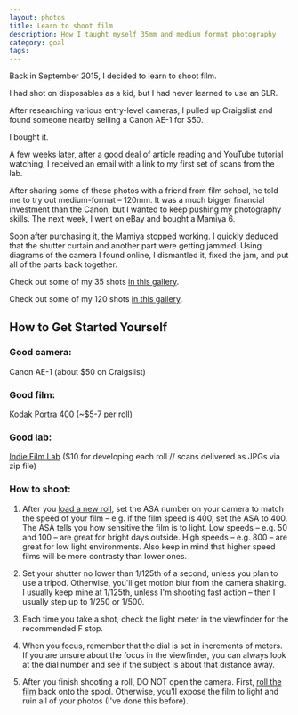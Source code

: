 ```yaml
---
layout: photos
title: Learn to shoot film
description: How I taught myself 35mm and medium format photography
category: goal
tags:
---
```


Back in September 2015, I decided to learn to shoot film.

I had shot on disposables as a kid, but I had never learned to use an SLR.

After researching various entry-level cameras, I pulled up Craigslist and found someone nearby selling a Canon AE-1 for $50. 

I bought it.

A few weeks later, after a good deal of article reading and YouTube tutorial watching, I received an email with a link to my first set of scans from the lab.

After sharing some of these photos with a friend from film school, he told me to try out medium-format – 120mm. It was a much bigger financial investment than the Canon, but I wanted to keep pushing my photography skills. The next week, I went on eBay and bought a Mamiya 6.

Soon after purchasing it, the Mamiya stopped working. I quickly deduced that the shutter curtain and another part were getting jammed. Using diagrams of the camera I found online, I dismantled it, fixed the jam, and put all of the parts back together.

Check out some of my 35 shots <a href="/photos/2017/07/24/35.html">in this gallery</a>.

Check out some of my 120 shots <a href="/photos/2017/07/24/120.html">in this gallery</a>.

## How to Get Started Yourself

### Good camera: 
Canon AE-1 (about $50 on Craigslist)

### Good film: 
<a href="https://www.adorama.com/kkp40036pp.html?gclid=CMeO6o2N4NECFQKHswodaaMGrw">Kodak Portra 400</a> (~$5-7 per roll)

### Good lab:
<a href="http://indiefilmlab.com/">Indie Film Lab</a> ($10 for developing each roll // scans delivered as JPGs via zip file)

### How to shoot:

1. After you <a href="https://www.youtube.com/watch?v=Q4NIiXb6dQ4">load a new roll</a>, set the ASA number on your camera to match the speed of your film – e.g. if the film speed is 400, set the ASA to 400. The ASA tells you how sensitive the film is to light. Low speeds – e.g. 50 and 100 – are great for bright days outside. High speeds – e.g. 800 – are great for low light environments. Also keep in mind that higher speed films will be more contrasty than lower ones.

2. Set your shutter no lower than 1/125th of a second, unless you plan to use a tripod. Otherwise, you'll get motion blur from the camera shaking. I usually keep mine at 1/125th, unless I'm shooting fast action – then I usually step up to 1/250 or 1/500.

3. Each time you take a shot, check the light meter in the viewfinder for the recommended F stop.

4. When you focus, remember that the dial is set in increments of meters. If you are unsure about the focus in the viewfinder, you can always look at the dial number and see if the subject is about that distance away.

5. After you finish shooting a roll, DO NOT open the camera. First, <a href="https://www.youtube.com/watch?v=TbGFJOrE3Q8">roll the film</a> back onto the spool. Otherwise, you'll expose the film to light and ruin all of your photos (I've done this before).
